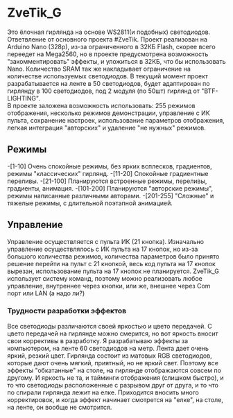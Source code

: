 # ZveTik_G
Это ёлочная гирлянда на основе WS2811(и подобных) светодиодов. Ответвление от основного проекта #ZveTik. Проект реализован на Arduino Nano (328p), из-за ограниченного в 32КБ Flash, скорее всего переедет на Mega2560, но в проекте предусмотрена возможность "закомментировать" эффекты, и уложиться в 32КБ, что бы использовать Nano. Количество SRAM так же накладывает ограничение на количестве используемых светодиодов. В текущий момент проект разрабатывается на ленте в 50 светодиодов, будет адаптирован по гирлянду в 100 светодиодов, под 2 модуля (по 50шт) гирлянд от "BTF-LIGHTING".  
В проекте заложена возможность использовать: 255 режимов отображения, несколько режимов демонстрации, управление с ИК пульта, сохранение настроек, использование параметров отображения, легкая интеграция "авторских" и удаление "не нужных" режимов. 

## Режимы
-[1-10] Очень спокойные режимы, без ярких всплесков, градиентов, режимы "классических" гирлянд.
-[11-20] Спокойные градиентные переливы.
-[21-100] Планируются встроенные режимы, переливы, градиенты, анимация.
-[101-200] Планируются "авторские режимы", режимы написанные различными авторами.
-[201-255] "Сложные" и тяжелые режимы, с длительной поэтапной анимацией.

## Управление
Управление осуществляется с пульта ИК (21 кнопка). Изначально управление осуществлялось с ИК пульта на 17 кнопок, но из-за большого количества режимов, количества параметров было принято решение перейти на пульт с 21 кнопкой, весь код пульта на 17 кнопок вырезан, использование пульта на 17 кнопок не планируется.
ZveTik_G использует систему команд, поэтому можно реализовать любое управление, внутреннее через кнопки, или же, внешнее через Com порт или LAN (а надо ли?)

### Трудности разработки эффектов
Все светодиоды различаются своей яркостью и цвето передачей. С цвето передачей на гирлянде можно смерится, но вот яркость вносит свои коррективы в разработку. Я разрабатываю эффекты за компьютером, на ленте 60 светодиодов на метр. Лента дает очень яркий, резкий цвет. Гирлянда состоит из матовых RGB светодиодов, которые дают очень мягкий, приятный, но не яркий свет. Поэтому все эффекты "обкатанные" на столе, на гирлянде отображаются совсем по другому. И яркость не та, и тайминги отображения (слишком быстро), и то что светодиоды расположенные с разрывом друг от друга, и то что по спирали гирлянда лежит на елке. Приходится вносить много корректировок, и когда эффект начинает смотрется на "елке", на столе, на ленте, он вообще не смотрится. 
